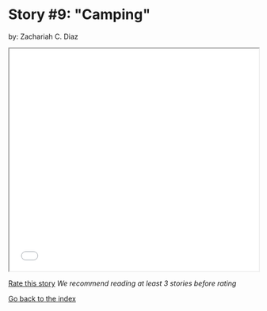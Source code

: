 # Story #9: "Camping"
by: Zachariah C. Diaz


<iframe src="../stories/09_camping version 0.6.0.html" height="450px" width="100%"> </iframe>

[Rate this story](https://forms.gle/zbTTGuidhwvabMLT9) *We recommend reading at least 3 stories before rating*

[Go back to the index](../index.md)


